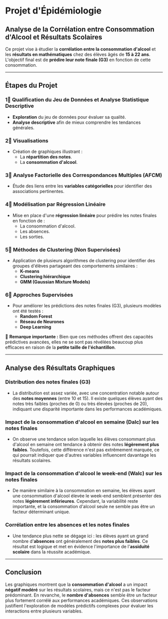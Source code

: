 # Projet d'Épidémiologie  
## Analyse de la Corrélation entre Consommation d'Alcool et Résultats Scolaires  

Ce projet vise à étudier la **corrélation entre la consommation d'alcool** et les **résultats en mathématiques** chez des élèves âgés de **15 à 22 ans**. L'objectif final est de **prédire leur note finale (G3)** en fonction de cette consommation.  

---

## Étapes du Projet  

### 1⃣ **Qualification du Jeu de Données et Analyse Statistique Descriptive**  
-  **Exploration** du jeu de données pour évaluer sa qualité.  
-  **Analyse descriptive** afin de mieux comprendre les tendances générales.  

### 2⃣ **Visualisations**  
- Création de graphiques illustrant :  
  - La **répartition des notes**.  
  - La **consommation d'alcool**.  

### 3⃣ **Analyse Factorielle des Correspondances Multiples (AFCM)**  
- Étude des liens entre les **variables catégorielles** pour identifier des associations pertinentes.  

### 4⃣ **Modélisation par Régression Linéaire**  
- Mise en place d'une **régression linéaire** pour prédire les notes finales en fonction de :  
  - La consommation d'alcool.  
  - Les absences.  
  - Les sorties.  

### 5⃣ **Méthodes de Clustering (Non Supervisées)**  
- Application de plusieurs algorithmes de clustering pour identifier des groupes d'élèves partageant des comportements similaires :  
  - **K-means**  
  - **Clustering hiérarchique**  
  - **GMM (Gaussian Mixture Models)**  

### 6⃣ **Approches Supervisées**  
- Pour améliorer les prédictions des notes finales (G3), plusieurs modèles ont été testés :  
  - **Random Forest**  
  - **Réseau de Neurones**  
  - **Deep Learning**  

🚨 **Remarque importante :** Bien que ces méthodes offrent des capacités prédictives avancées, elles ne se sont pas révélées beaucoup plus efficaces en raison de la **petite taille de l'échantillon**.  

---

## Analyse des Résultats Graphiques  

###  **Distribution des notes finales (G3)**  
- La distribution est assez variée, avec une concentration notable autour des **notes moyennes** (entre 10 et 15). Il existe quelques élèves ayant des notes très faibles (proches de 0) ou très élevées (proches de 20), indiquant une disparité importante dans les performances académiques.  

###  **Impact de la consommation d'alcool en semaine (Dalc) sur les notes finales**  
- On observe une tendance selon laquelle les élèves consommant plus d'alcool en semaine ont tendance à obtenir des notes **légèrement plus faibles**. Toutefois, cette différence n'est pas extrêmement marquée, ce qui pourrait indiquer que d'autres variables influencent davantage les résultats scolaires.  

###  **Impact de la consommation d'alcool le week-end (Walc) sur les notes finales**  
- De manière similaire à la consommation en semaine, les élèves ayant une consommation d'alcool élevée le week-end semblent présenter des notes **légèrement inférieures**. Cependant, la variabilité reste importante, et la consommation d'alcool seule ne semble pas être un facteur déterminant unique.  

###  **Corrélation entre les absences et les notes finales**  
- Une tendance plus nette se dégage ici : les élèves ayant un grand nombre d'**absences** ont généralement des **notes plus faibles**. Ce résultat est logique et met en évidence l'importance de l'**assiduité scolaire** dans la réussite académique.  

---

##  Conclusion  
Les graphiques montrent que la **consommation d'alcool** a un impact **négatif modéré** sur les résultats scolaires, mais ce n'est pas le facteur prédominant. En revanche, le **nombre d'absences** semble être un facteur plus fortement corrélé aux performances académiques. Ces observations justifient l'exploration de modèles prédictifs complexes pour évaluer les interactions entre plusieurs variables.
